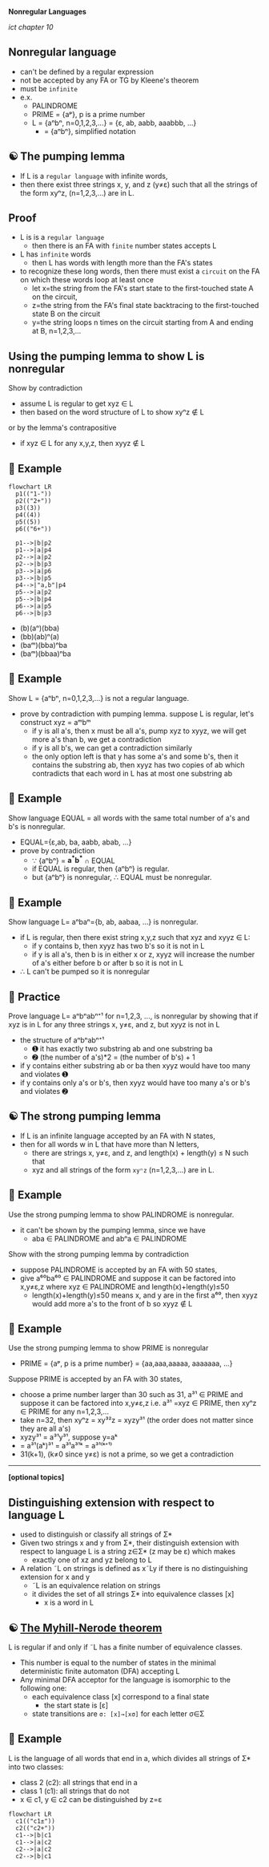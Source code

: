 __Nonregular Languages__

_ict chapter 10_

Nonregular language
---
- can't be defined by a regular expression
- not be accepted by any FA or TG by Kleene's theorem
- must be `infinite`
- e.x.
  - PALINDROME
  - PRIME = {aᵖ}, p is a prime number
  - L = {aⁿbⁿ, n=0,1,2,3,...} = {ε, ab, aabb, aaabbb, ...}
    - = {aⁿbⁿ}, simplified notation


☯ The pumping lemma
---
- If L is a `regular language` with infinite words, 
- then there exist three strings x, y, and z (y≠ε) such that all the strings of the form xyⁿz, (n=1,2,3,...) are in L.



Proof
---
- L is is a `regular language` 
  - then there is an FA with `finite` number states accepts L
- L has `infinite` words
  - then L has words with length more than the FA's states
- to recognize these long words, then there must exist a `circuit` on the FA on which these words loop at least once
  - let x=the string from the FA's start state to the first-touched state A on the circuit,
  - z=the string from the FA's final state backtracing to the first-touched state B on the circuit
  - y=the string loops n times on the circuit starting from A and ending at B, n=1,2,3,...


Using the pumping lemma to show L is nonregular
---
Show by contradiction
- assume L is regular to get xyz ∈ L
- then based on the word structure of L to show xyⁿz ∉ L

or by the lemma's contrapositive
- if xyz ∈ L for any x,y,z, then xyyz ∉ L


🍎 Example
---
```mermaid
flowchart LR
  p1(("1-"))
  p2(("2+"))
  p3((3))
  p4((4))
  p5((5))
  p6(("6+"))

  p1-->|b|p2
  p1-->|a|p4
  p2-->|a|p2
  p2-->|b|p3
  p3-->|a|p6
  p3-->|b|p5
  p4-->|"a,b"|p4
  p5-->|a|p2
  p5-->|b|p4
  p6-->|a|p5
  p6-->|b|p3
```
- (b)(aⁿ)(bba)
- (bb)(ab)ⁿ(a)
- (baᵐ)(bba)ⁿba
- (baᵐ)(bbaa)ⁿba


🍎 Example
---
Show L = {aⁿbⁿ, n=0,1,2,3,...} is not a regular language.
- prove by contradiction with pumping lemma. suppose L is regular, let's construct xyz = aᵐbᵐ
  - if y is all a's, then x must be all a's, pump xyz to xyyz, we will get more a's than b, we get a contradiction
  - if y is all b's, we can get a contradiction similarly
  - the only option left is that y has some a's and some b's, then it contains the substring ab, then xyyz has two copies of ab which contradicts that each word in L has at most one substring ab


🍎 Example
---
Show language EQUAL =  all words with the same total number of a's and b's is nonregular.
- EQUAL={ε,ab, ba, aabb, abab, ...}
- prove by contradiction
  - ∵ {aⁿbⁿ} = $\mathbf{a^*b^*}$ ∩ EQUAL
  - if EQUAL is regular, then {aⁿbⁿ} is regular.
  - but {aⁿbⁿ} is nonregular, ∴ EQUAL must be nonregular.


🍎 Example
---
Show language L= aⁿbaⁿ={b, ab, aabaa, ...} is nonregular.
- if L is regular, then there exist string x,y,z such that xyz and xyyz ∈ L:
  - if y contains b, then xyyz has two b's so it is not in L
  - if y is all a's, then b is in either x or z, xyyz will increase the number of a's either before b or after b so it is not in L
- ∴ L can't be pumped so it is nonregular


📝 Practice
---
Prove language L= aⁿbⁿabⁿ⁺¹ for n=1,2,3, ..., is nonregular by showing that if xyz is in L for any three strings x, y≠ε, and z, but xyyz is not in L
- the structure of aⁿbⁿabⁿ⁺¹
  - ➊ it has exactly two substring ab and one substring ba 
  - ➋ (the number of a's)*2 = (the number of b's) + 1
- if y contains either substring ab or ba then xyyz would have too many and violates ➊
- if y contains only a's or b's, then xyyz would have too many a's or b's and violates ➋


☯ The strong pumping lemma
---
- If L is an infinite language accepted by an FA with N states, 
- then for all words w in L that have more than N letters, 
  - there are strings x, y≠ε, and z, and length(x) + length(y) ≤ N such that 
  - xyz and all strings of the form `xyⁿz` (n=1,2,3,...) are in L.


🍎 Example
---
Use the strong pumping lemma to show PALINDROME is nonregular.
- it can't be shown by the pumping lemma, since we have 
  - aba ∈ PALINDROME and abⁿa ∈ PALINDROME

Show with the strong pumping lemma by contradiction
- suppose PALINDROME is accepted by an FA with 50 states, 
- give a⁶⁰ba⁶⁰ ∈ PALINDROME and suppose it can be factored into x,y≠ε,z where xyz ∈ PALINDROME and length(x)+length(y)≤50
  - length(x)+length(y)≤50 means x, and y are in the first a⁶⁰, then xyyz would add more a's to the front of b so xyyz ∉ L


🍎 Example
---
Use the strong pumping lemma to show PRIME is nonregular
- PRIME = {aᵖ, p is a prime number} = {aa,aaa,aaaaa, aaaaaaa, ...}

Suppose PRIME is accepted by an FA with 30 states,
- choose a prime number larger than 30 such as 31, a³¹ ∈ PRIME and suppose it can be factored into x,y≠ε,z i.e. a³¹ =xyz ∈ PRIME, then xyⁿz ∈ PRIME for any n=1,2,3,...
- take n=32, then xyⁿz = xy³²z = xyzy³¹ (the order does not matter since they are all a's)
- xyzy³¹ = a³¹y³¹, suppose y=aᵏ 
- = a³¹(aᵏ)³¹ = a³¹a³¹ᵏ = a³¹⁽ᵏ⁺¹⁾
- 31(k+1), (k≠0 since y≠ε) is not a prime, so we get a contradiction

---

**[optional topics]**

Distinguishing extension with respect to language L
---
- used to distinguish or classify all strings of Σ*
- Given two strings x and y from Σ*, their distinguish extension with respect to language L is a string z∈Σ* (z may be ε) which makes
  - exactly one of xz and yz belong to L
- A relation ˜L on strings is defined as x˜Ly if there is no distinguishing extension for x and y
  - ˜L is an equivalence relation on strings
  - it divides the set of all strings Σ* into equivalence classes [x]
    - x is a word in L


☯ [The Myhill-Nerode theorem](https://en.wikipedia.org/wiki/Myhill%E2%80%93Nerode_theorem)
---
L is regular if and only if ˜L has a finite number of equivalence classes.
- This number is equal to the number of states in the minimal deterministic finite automaton (DFA) accepting L
- Any minimal DFA acceptor for the language is isomorphic to the following one:
  - each equivalence class [x] correspond to a final state
    - the start state is [ε]
  - state transitions are `σ: [x]→[xσ]` for each letter σ∈Σ


🍎 Example
---
L is the language of all words that end in a, which divides all strings of Σ* into two classes:
- class 2 (c2): all strings that end in a
- class 1 (c1): all strings that do not
- x ∈ c1, y ∈ c2 can be distinguished by z=ε

```mermaid
flowchart LR
  c1(("c1±"))
  c2(("c2+"))
  c1-->|b|c1
  c1-->|a|c2
  c2-->|a|c2
  c2-->|b|c1
```